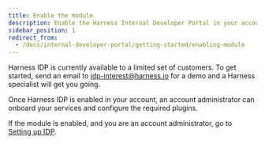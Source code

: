 ```yaml
---
title: Enable the module
description: Enable the Harness Internal Developer Portal in your account.
sidebar_position: 1
redirect_from:
  - /docs/internal-developer-portal/getting-started/enabling-module
---
```


Harness IDP is currently available to a limited set of customers. To get started, send an email to idp-interest@harness.io for a demo and a Harness specialist will get you going.

Once Harness IDP is enabled in your account, an account administrator can onboard your services and configure the required plugins.

If the module is enabled, and you are an account administrator, go to [Setting up IDP](./setup-git-integration.md).
